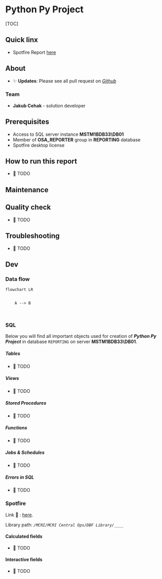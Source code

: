 # Python Py Project

[TOC]  

## Quick linx

* Spotfire Report [here][Spotfire]



## About

* :sparkles: **Updates**: Please see all pull request on [*Github*](https://github.com/MC2-Reporting/Python-Py-Project/pulls)



### Team

* **Jakub Cehak** - solution developer



## Prerequisites

* Access to SQL server instance **MSTM1BDB33\DB01**
* Member of **OSA_REPORTER** group in **REPORTING** database
* Spotfire desktop license



## How to run this report

* :construction: TODO



## Maintenance




## Quality check

* :construction: TODO


## Troubleshooting

* :construction: TODO



## Dev

### Data flow

```mermaid
flowchart LR

		
	A --> B
	
	
```



### SQL

Below you will find all important objects used for creation of ***Python Py Project*** in database `REPORTING` on server **MSTM1BDB33\DB01**.



##### Tables

* :construction: TODO

##### Views

* :construction: TODO

##### Stored Procedures

* :construction: TODO

##### Functions

* :construction: TODO

##### Jobs & Schedules 

* :construction: TODO

##### Errors in SQL

* :construction: TODO

### Spotfire

Link :link: : [here][Spotfire]. 

Library path: *`/MCRI/MCRI Central Ops/DBF Library/____`*



#### Calculated fields

* :construction: TODO


#### Interactive fields

* :construction: TODO





[Spotfire]: https://spotfire/spotfire/wp/OVERWRITE_ME
